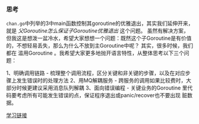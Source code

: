 ### 思考
`chan.go`中列举的3中main函数控制其goroutine的优雅退出，其实我们延伸开来，就是 *父Goroutine怎么保证子Goroutine优雅退出* 这个问题。
虽然有解决方案，但我这是想泼一盆冷水，希望大家想想一个问题：既然这个子Goroutine是有价值的，不想轻易丢失，那么为什么不放到主Goroutine中呢？ 其实，很多时候，我们都在 滥用Goroutine 。我希望大家更多地抛开语言特性，从整体思考以下三个问题：

1、明确调用链路 - 梳理整个调用流程，区分关键和非关键的步骤，以及在对应步骤上发生错误时的处理方法
2、用MQ解耦服务 - 跨服务的调用如果比较费时，大部分时候更建议采用消息队列解耦
3、面向错误编程 - 关键业务的Goroutine 里代码要考虑所有可能发生错误的点，保证程序退出或panic/recover也不要出现 脏数据。

[学习链接](https://junedayday.github.io/2021/03/07/go-tip/go-tip-1/)
